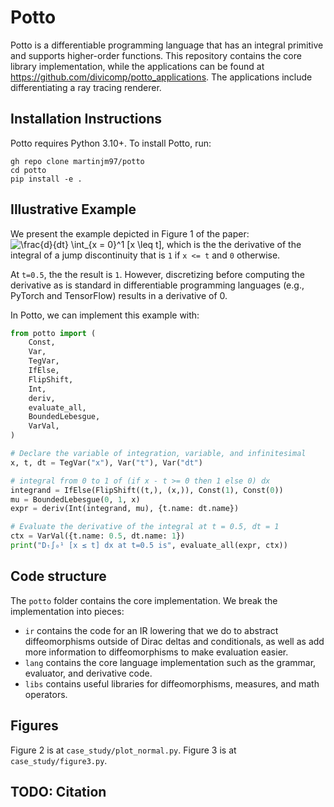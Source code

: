 # Potto
Potto is a differentiable programming language that has an integral primitive and supports higher-order functions. This repository contains the core library implementation, while the applications can be found at https://github.com/divicomp/potto_applications. The applications include differentiating a ray tracing renderer.

## Installation Instructions
Potto requires Python 3.10+. To install Potto, run:
```
gh repo clone martinjm97/potto
cd potto
pip install -e .
```

## Illustrative Example
We present the example depicted in Figure 1 of the paper:
![\frac{d}{dt} \int_{x = 0}^1 [x \leq t]](https://latex.codecogs.com/svg.latex?\frac{d}{dt}%20\int_{x%20=%200}^1%20[x%20\leq%20t]),
which is the the derivative of the integral of a jump discontinuity that is `1` if `x <= t` and `0` otherwise.

At `t=0.5`, the the result is `1`. However, discretizing before computing the derivative as is standard in differentiable programming languages (e.g., PyTorch and TensorFlow) results in a derivative of 0. 

In Potto, we can implement this example with:
```python
from potto import (
    Const,
    Var,
    TegVar,
    IfElse,
    FlipShift,
    Int,
    deriv,
    evaluate_all,
    BoundedLebesgue,
    VarVal,
)

# Declare the variable of integration, variable, and infinitesimal
x, t, dt = TegVar("x"), Var("t"), Var("dt")

# integral from 0 to 1 of (if x - t >= 0 then 1 else 0) dx
integrand = IfElse(FlipShift((t,), (x,)), Const(1), Const(0))
mu = BoundedLebesgue(0, 1, x)
expr = deriv(Int(integrand, mu), {t.name: dt.name})

# Evaluate the derivative of the integral at t = 0.5, dt = 1
ctx = VarVal({t.name: 0.5, dt.name: 1})
print("Dₜ∫₀¹ [x ≤ t] dx at t=0.5 is", evaluate_all(expr, ctx))
```


## Code structure
The `potto` folder contains the core implementation. We break the implementation into pieces:
- `ir` contains the code for an IR lowering that we do to abstract diffeomorphisms outside of Dirac deltas and conditionals, as well as add more information to diffeomorphisms to make evaluation easier.
- `lang` contains the core language implementation such as the grammar, evaluator, and derivative code.
- `libs` contains useful libraries for diffeomorphisms, measures, and math operators.

## Figures

Figure 2 is at `case_study/plot_normal.py`.
Figure 3 is at `case_study/figure3.py`.
## TODO: Citation
